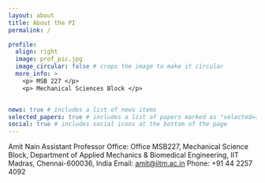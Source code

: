 ```yaml
---
layout: about
title: About the PI
permalink: /

profile:
  align: right
  image: prof_pic.jpg
  image_circular: false # crops the image to make it circular
  more_info: >
    <p> MSB 227 </p>
    <p> Mechanical Sciences Block </p>


news: true # includes a list of news items
selected_papers: true # includes a list of papers marked as "selected={true}"
social: true # includes social icons at the bottom of the page
---
```


Amit Nain
Assistant Professor
Office: Office MSB227, Mechanical Science Block, Department of Applied Mechanics & Biomedical Engineering, IIT Madras, Chennai-600036, India 
Email: amit@iitm.ac.in
Phone: +91 44 2257 4092
